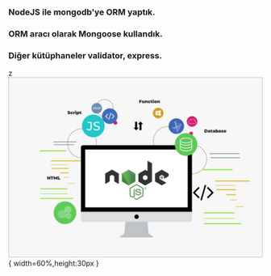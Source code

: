 ### NodeJS ile mongodb'ye ORM yaptık.
### ORM aracı olarak Mongoose kullandık.
### Diğer kütüphaneler validator, express.

z![text](nodejs.png){ width=60%,height:30px }

